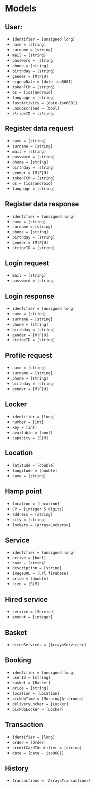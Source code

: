 # Models

## User:
  - `identifier = [unsigned long]`
  - `name = [string]`
  - `surname = [string]`
  - `mail = [string]`
  - `password = [string]`
  - `phone = [string]`
  - `birthday = [string]`
  - `gender = [M|F|U]`
  - `signupDate = [date-iso8601]`
  - `tokenFCM = [string]`
  - `os = [ios|android]`
  - `language = [string]`
  - `lastActivity = [date-iso8601]`
  - `unsubscribed = [bool]`
  - `stripeID = [string]`
  
## Register data request
  - `name = [string]`
  - `surname = [string]`
  - `mail = [string]`
  - `password = [string]`
  - `phone = [string]`
  - `birthday = [string]`
  - `gender = [M|F|U]`
  - `tokenFCM = [string]`
  - `os = [ios|android]`
  - `language = [string]`
  
## Register data response
  - `identifier = [unsigned long]`
  - `name = [string]`
  - `surname = [string]`
  - `phone = [string]`
  - `birthday = [string]`
  - `gender = [M|F|U]`
  - `stripeID = [string]`
 
 ## Login request
  - `mail = [string]`
  - `password = [string]`
  
## Login response
  - `identifier = [unsigned long]`
  - `name = [string]`
  - `surname = [string]`
  - `phone = [string]`
  - `birthday = [string]`
  - `gender = [M|F|U]`
  - `stripeID = [string]`
  
## Profile request
  - `name = [string]`
  - `surname = [string]`
  - `phone = [string]`
  - `birthday = [string]`
  - `gender = [M|F|U]`

## Locker
  - `identifier = [long]`
  - `number = [int]`
  - `key = [int]`
  - `available = [bool]`
  - `capacity = [S|M]`
  
## Location
  - `latitude = [double]`
  - `longitude = [double]`
  - `name = [string]`

## Hamp point
  - `location = [Location]`
  - `CP = [integer 5 digits]`
  - `address = [string]`
  - `city = [string]`
  - `lockers = [Array<Lockers>]`
  
## Service
  - `identifier = [unsigned long]`
  - `active = [bool]`
  - `name = [string]`
  - `description = [string]`
  - `imageURL = [url firebase]`
  - `price = [double]`
  - `size = [S|M]`
  
  
## Hired service
  - `service = [Service]`
  - `amount = [integer]`
  
## Basket 
  - `hiredServices = [Array<Services>]`
  
## Booking
  - `identifier = [unsigned long]`
  - `userID = [string]`
  - `basket = [Basket]`
  - `price = [string]`
  - `location = [Location]`
  - `pickUpTime = [Morning|Afternoon]`
  - `deliveryLocker = [Locker]`
  - `pickUpLocker = [Locker]`

## Transaction
  - `identifier = [long]`
  - `order = [Order]`
  - `creditCardIdentifier = [string]`
  - `date = [date - iso8601]`
  
## History
  - `transactions = [Array<Transaction>]`
  
